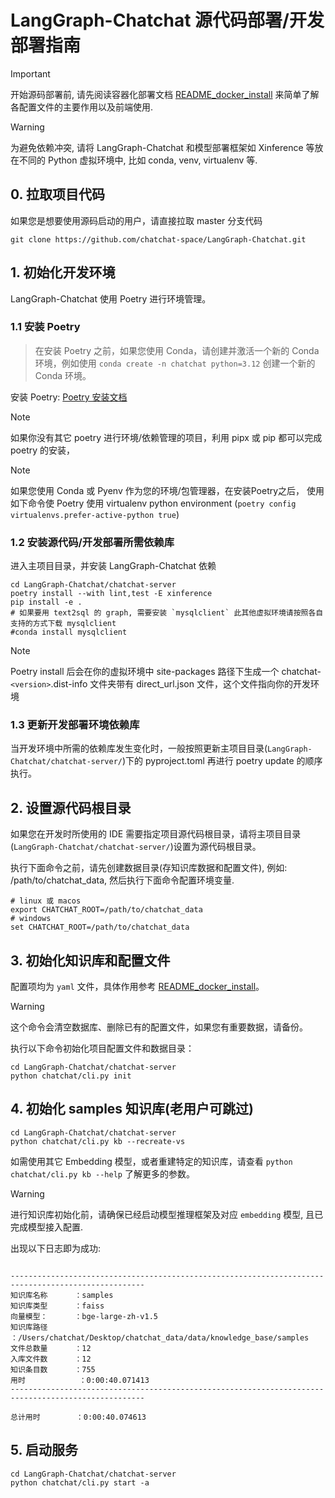 # LangGraph-Chatchat 源代码部署/开发部署指南
> [!IMPORTANT]  
> 开始源码部署前, 请先阅读容器化部署文档 [README_docker_install](README_docker_install.md) 
> 来简单了解各配置文件的主要作用以及前端使用.

> [!WARNING]  
> 为避免依赖冲突, 请将 LangGraph-Chatchat 和模型部署框架如 Xinference 等放在不同的 Python 虚拟环境中,
> 比如 conda, venv, virtualenv 等.

## 0. 拉取项目代码

如果您是想要使用源码启动的用户，请直接拉取 master 分支代码

```shell
git clone https://github.com/chatchat-space/LangGraph-Chatchat.git
```

## 1. 初始化开发环境

LangGraph-Chatchat 使用 Poetry 进行环境管理。

### 1.1 安装 Poetry

> 在安装 Poetry 之前，如果您使用 Conda，请创建并激活一个新的 Conda 环境，例如使用 `conda create -n chatchat python=3.12` 创建一个新的 Conda 环境。

安装 Poetry: [Poetry 安装文档](https://python-poetry.org/docs/#installing-with-pipx)

> [!Note]
> 如果你没有其它 poetry 进行环境/依赖管理的项目，利用 pipx 或 pip 都可以完成 poetry 的安装，

> [!Note]
> 如果您使用 Conda 或 Pyenv 作为您的环境/包管理器，在安装Poetry之后，
> 使用如下命令使 Poetry 使用 virtualenv python environment (`poetry config virtualenvs.prefer-active-python true`)

### 1.2 安装源代码/开发部署所需依赖库

进入主项目目录，并安装 LangGraph-Chatchat 依赖

```shell
cd LangGraph-Chatchat/chatchat-server
poetry install --with lint,test -E xinference
pip install -e .
# 如果要用 text2sql 的 graph, 需要安装 `mysqlclient` 此其他虚拟环境请按照各自支持的方式下载 mysqlclient
#conda install mysqlclient
```

> [!Note]
> Poetry install 后会在你的虚拟环境中 site-packages 路径下生成一个 chatchat-`<version>`.dist-info 文件夹带有 direct_url.json 文件，这个文件指向你的开发环境

### 1.3 更新开发部署环境依赖库

当开发环境中所需的依赖库发生变化时，一般按照更新主项目目录(`LangGraph-Chatchat/chatchat-server/`)下的 pyproject.toml 再进行 poetry update 的顺序执行。

## 2. 设置源代码根目录

如果您在开发时所使用的 IDE 需要指定项目源代码根目录，请将主项目目录(`LangGraph-Chatchat/chatchat-server/`)设置为源代码根目录。

执行下面命令之前，请先创建数据目录(存知识库数据和配置文件), 例如: /path/to/chatchat_data, 然后执行下面命令配置环境变量.
```shell
# linux 或 macos
export CHATCHAT_ROOT=/path/to/chatchat_data
# windows
set CHATCHAT_ROOT=/path/to/chatchat_data
```

## 3. 初始化知识库和配置文件

配置项均为 `yaml` 文件，具体作用参考 [README_docker_install](README_docker_install.md)。

> [!WARNING]
> 这个命令会清空数据库、删除已有的配置文件，如果您有重要数据，请备份。

执行以下命令初始化项目配置文件和数据目录：
```shell
cd LangGraph-Chatchat/chatchat-server
python chatchat/cli.py init
```

## 4. 初始化 samples 知识库(老用户可跳过)

```shell
cd LangGraph-Chatchat/chatchat-server
python chatchat/cli.py kb --recreate-vs
```
如需使用其它 Embedding 模型，或者重建特定的知识库，请查看 `python chatchat/cli.py kb --help` 了解更多的参数。

> [!WARNING]  
> 进行知识库初始化前，请确保已经启动模型推理框架及对应 `embedding` 模型, 且已完成模型接入配置.

出现以下日志即为成功:

```text 

----------------------------------------------------------------------------------------------------
知识库名称      ：samples
知识库类型      ：faiss
向量模型：      ：bge-large-zh-v1.5
知识库路径      ：/Users/chatchat/Desktop/chatchat_data/data/knowledge_base/samples
文件总数量      ：12
入库文件数      ：12
知识条目数      ：755
用时            ：0:00:40.071413
----------------------------------------------------------------------------------------------------

总计用时        ：0:00:40.074613
```

## 5. 启动服务

```shell
cd LangGraph-Chatchat/chatchat-server
python chatchat/cli.py start -a
```